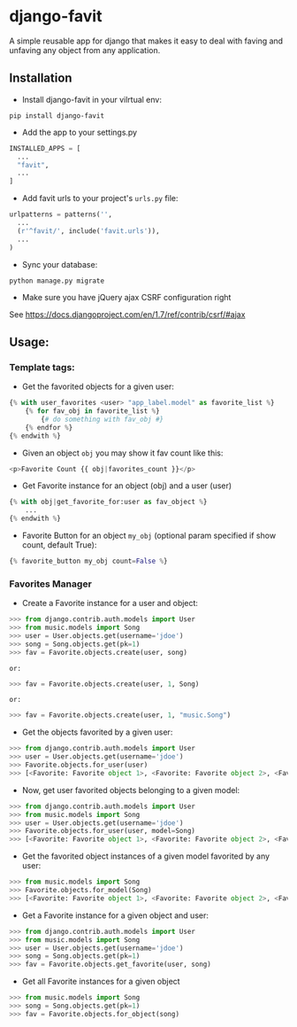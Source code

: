 # django-favit

A simple reusable app for django that makes it easy to deal with faving
and unfaving any object from any application.

## Installation

* Install django-favit in your vilrtual env:

```
pip install django-favit
```

* Add the app to your settings.py

```python
INSTALLED_APPS = [
  ...
  "favit",
  ...
]
```

* Add favit urls to your project's `urls.py` file:

```python
urlpatterns = patterns('',
  ...
  (r'^favit/', include('favit.urls')),
  ...
)
```

* Sync your database:

```
python manage.py migrate
```

* Make sure you have jQuery ajax CSRF configuration right

See https://docs.djangoproject.com/en/1.7/ref/contrib/csrf/#ajax

## Usage:


### Template tags:

* Get the favorited objects for a given user:

```python
{% with user_favorites <user> "app_label.model" as favorite_list %}
    {% for fav_obj in favorite_list %}
        {# do something with fav_obj #}
    {% endfor %}
{% endwith %}
```


* Given an object `obj` you may show it fav count like this:

```python
<p>Favorite Count {{ obj|favorites_count }}</p>
```


* Get Favorite instance for an object (obj) and a user (user)

```python
{% with obj|get_favorite_for:user as fav_object %}
    ...
{% endwith %}
```

* Favorite Button for an object `my_obj` (optional param specified if show count, default True):

```python
{% favorite_button my_obj count=False %}
```


### Favorites Manager

* Create a Favorite instance for a user and object:

```python
>>> from django.contrib.auth.models import User
>>> from music.models import Song
>>> user = User.objects.get(username='jdoe')
>>> song = Song.objects.get(pk=1)
>>> fav = Favorite.objects.create(user, song)
```

    or:

```python
>>> fav = Favorite.objects.create(user, 1, Song)
```

    or:

```python
>>> fav = Favorite.objects.create(user, 1, "music.Song")
```

 * Get the objects favorited by a given user:

```python
>>> from django.contrib.auth.models import User
>>> user = User.objects.get(username='jdoe')
>>> Favorite.objects.for_user(user)
>>> [<Favorite: Favorite object 1>, <Favorite: Favorite object 2>, <Favorite: Favorite object 3>]
```

* Now, get user favorited objects belonging to a given model:

```python
>>> from django.contrib.auth.models import User
>>> from music.models import Song
>>> user = User.objects.get(username='jdoe')
>>> Favorite.objects.for_user(user, model=Song)
>>> [<Favorite: Favorite object 1>, <Favorite: Favorite object 2>, <Favorite: Favorite object 3>]
```

* Get the favorited object instances of a given model favorited by any user:

```python
>>> from music.models import Song
>>> Favorite.objects.for_model(Song)
>>> [<Favorite: Favorite object 1>, <Favorite: Favorite object 2>, <Favorite: Favorite object 3>]
```

* Get a Favorite instance for a given object and user:

```python
>>> from django.contrib.auth.models import User
>>> from music.models import Song
>>> user = User.objects.get(username='jdoe')
>>> song = Song.objects.get(pk=1)
>>> fav = Favorite.objects.get_favorite(user, song)
```

* Get all Favorite instances for a given object

```python
>>> from music.models import Song
>>> song = Song.objects.get(pk=1)
>>> fav = Favorite.objects.for_object(song)
```
